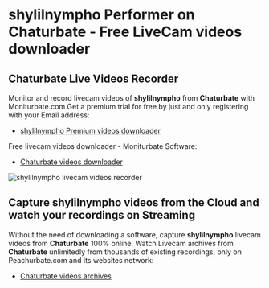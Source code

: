 # shylilnympho Performer on Chaturbate - Free LiveCam videos downloader

## Chaturbate Live Videos Recorder

Monitor and record livecam videos of **shylilnympho** from **Chaturbate** with Moniturbate.com
Get a premium trial for free by just and only registering with your Email address:
* [shylilnympho Premium videos downloader](https://moniturbate.com/request-demo-licence-key.html)

Free livecam videos downloader - Moniturbate Software:
* [Chaturbate videos downloader](https://moniturbate.com/moniturbate-download-software.html)

![shylilnympho livecam videos recorder](https://peachurnet.com/templates/moniturbate-software.png)


## Capture shylilnympho videos from the Cloud and watch your recordings on Streaming

Without the need of downloading a software, capture **shylilnympho** livecam videos from **Chaturbate** 100% online.
Watch Livecam archives from **Chaturbate** unlimitedly from thousands of existing recordings, only on Peachurbate.com and its websites network:
* [Chaturbate videos archives](https://peachurnet.com/)